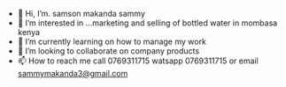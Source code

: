 - 👋 Hi, I’m. samson makanda sammy
- 👀 I’m interested in ...marketing and selling of bottled water in mombasa kenya
- 🌱 I’m currently learning on how to manage my work
- 💞️ I’m looking to collaborate on company products
- 📫 How to reach me call 0769311715
     watsapp 0769311715
       or email sammymakanda3@gmail.com

<!---
0769311715/0769311715 is a ✨ special ✨ repository because its `README.md` (this file) appears on your GitHub profile.
You can click the Preview link to take a look at your changes.
--->
